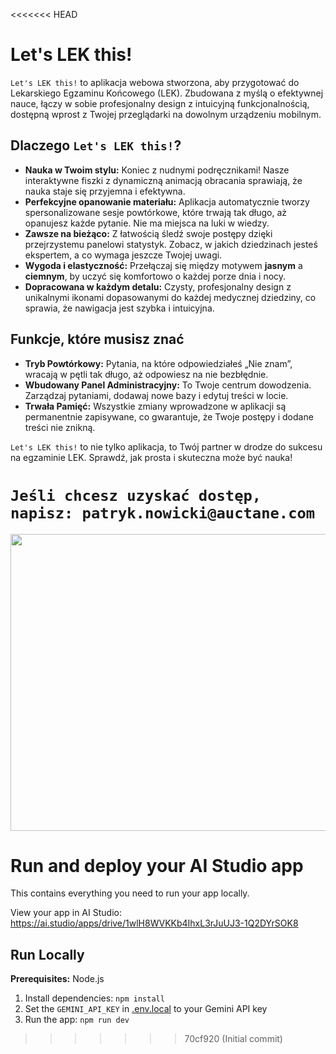 <<<<<<< HEAD
# Let's LEK this!

`Let's LEK this!` to aplikacja webowa stworzona, aby przygotować do Lekarskiego Egzaminu Końcowego (LEK). Zbudowana z myślą o efektywnej nauce, łączy w sobie profesjonalny design z intuicyjną funkcjonalnością, dostępną wprost z Twojej przeglądarki na dowolnym urządzeniu mobilnym.

## Dlaczego `Let's LEK this!`?

* **Nauka w Twoim stylu:** Koniec z nudnymi podręcznikami! Nasze interaktywne fiszki z dynamiczną animacją obracania sprawiają, że nauka staje się przyjemna i efektywna.
* **Perfekcyjne opanowanie materiału:** Aplikacja automatycznie tworzy spersonalizowane sesje powtórkowe, które trwają tak długo, aż opanujesz każde pytanie. Nie ma miejsca na luki w wiedzy.
* **Zawsze na bieżąco:** Z łatwością śledź swoje postępy dzięki przejrzystemu panelowi statystyk. Zobacz, w jakich dziedzinach jesteś ekspertem, a co wymaga jeszcze Twojej uwagi.
* **Wygoda i elastyczność:** Przełączaj się między motywem **jasnym** a **ciemnym**, by uczyć się komfortowo o każdej porze dnia i nocy.
* **Dopracowana w każdym detalu:** Czysty, profesjonalny design z unikalnymi ikonami dopasowanymi do każdej medycznej dziedziny, co sprawia, że nawigacja jest szybka i intuicyjna.

## Funkcje, które musisz znać

* **Tryb Powtórkowy:** Pytania, na które odpowiedziałeś „Nie znam”, wracają w pętli tak długo, aż odpowiesz na nie bezbłędnie.
* **Wbudowany Panel Administracyjny:** To Twoje centrum dowodzenia. Zarządzaj pytaniami, dodawaj nowe bazy i edytuj treści w locie.
* **Trwała Pamięć:** Wszystkie zmiany wprowadzone w aplikacji są permanentnie zapisywane, co gwarantuje, że Twoje postępy i dodane treści nie znikną.

`Let's LEK this!` to nie tylko aplikacja, to Twój partner w drodze do sukcesu na egzaminie LEK. Sprawdź, jak prosta i skuteczna może być nauka!

`Jeśli chcesz uzyskać dostęp, napisz: patryk.nowicki@auctane.com`
=======
<div align="center">
<img width="1200" height="475" alt="GHBanner" src="https://github.com/user-attachments/assets/0aa67016-6eaf-458a-adb2-6e31a0763ed6" />
</div>

# Run and deploy your AI Studio app

This contains everything you need to run your app locally.

View your app in AI Studio: https://ai.studio/apps/drive/1wlH8WVKKb4IhxL3rJuUJ3-1Q2DYrSOK8

## Run Locally

**Prerequisites:**  Node.js


1. Install dependencies:
   `npm install`
2. Set the `GEMINI_API_KEY` in [.env.local](.env.local) to your Gemini API key
3. Run the app:
   `npm run dev`
>>>>>>> 70cf920 (Initial commit)

